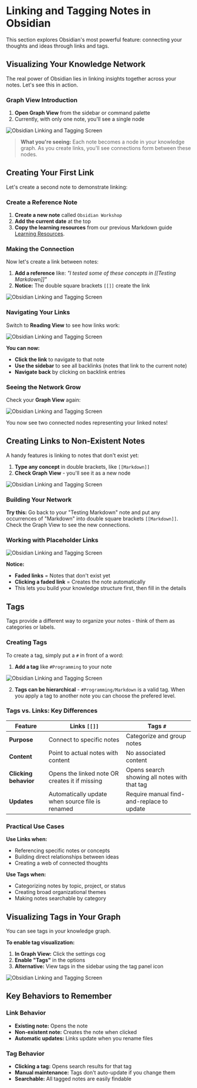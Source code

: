 # Linking and Tagging Notes in Obsidian

This section explores Obsidian's most powerful feature: connecting your thoughts and ideas through links and tags.

## Visualizing Your Knowledge Network

The real power of Obsidian lies in linking insights together across your notes. Let's see this in action.

### Graph View Introduction

1. **Open Graph View** from the sidebar or command palette
2. Currently, with only one note, you'll see a single node

![Obsidian Linking and Tagging Screen](./assets/Link_00.png)

> **What you're seeing:** Each note becomes a node in your knowledge graph. As you create links, you'll see connections form between these nodes.

## Creating Your First Link

Let's create a second note to demonstrate linking:

### Create a Reference Note

1. **Create a new note** called `Obsidian Workshop`
2. **Add the current date** at the top
3. **Copy the learning resources** from our previous Markdown guide [Learning Resources](./2_Markdown_Walkthrough.md#learning-resources).

### Making the Connection

Now let's create a link between notes:

1. **Add a reference** like: *"I tested some of these concepts in [[Testing Markdown]]"*
2. **Notice:** The double square brackets `[[]]` create the link

![Obsidian Linking and Tagging Screen](./assets/Link_01.png)

### Navigating Your Links

Switch to **Reading View** to see how links work:

![Obsidian Linking and Tagging Screen](./assets/Link_02.png)

**You can now:**
- **Click the link** to navigate to that note
- **Use the sidebar** to see all backlinks (notes that link to the current note)
- **Navigate back** by clicking on backlink entries

### Seeing the Network Grow

Check your **Graph View** again:

![Obsidian Linking and Tagging Screen](./assets/Link_03.png)

You now see two connected nodes representing your linked notes!

## Creating Links to Non-Existent Notes

A handy features is linking to notes that don't exist yet:

1. **Type any concept** in double brackets, like `[[Markdown]]`
2. **Check Graph View** - you'll see it as a new node

![Obsidian Linking and Tagging Screen](./assets/Link_04.png)

### Building Your Network

**Try this:** Go back to your "Testing Markdown" note and put any occurrences of "Markdown" into double square brackets `[[Markdown]]`. Check the Graph View to see the new connections.

### Working with Placeholder Links

![Obsidian Linking and Tagging Screen](./assets/Link_05.png)

**Notice:**
- **Faded links** = Notes that don't exist yet
- **Clicking a faded link** = Creates the note automatically
- This lets you build your knowledge structure first, then fill in the details

## Tags

Tags provide a different way to organize your notes - think of them as categories or labels.

### Creating Tags

To create a tag, simply put a `#` in front of a word:

1. **Add a tag** like `#Programming` to your note

![Obsidian Linking and Tagging Screen](./assets/Link_06.png)


2. **Tags can be hierarchical** - `#Programming/Markdown` is a valid tag. When you apply a tag to another note you can choose the prefered level.

### Tags vs. Links: Key Differences

| Feature | Links `[[]]` | Tags `#` |
|---------|-------------|----------|
| **Purpose** | Connect to specific notes | Categorize and group notes |
| **Content** | Point to actual notes with content | No associated content |
| **Clicking behavior** | Opens the linked note OR creates it if missing | Opens search showing all notes with that tag |
| **Updates** | Automatically update when source file is renamed | Require manual find-and-replace to update |

### Practical Use Cases

**Use Links when:**
- Referencing specific notes or concepts
- Building direct relationships between ideas
- Creating a web of connected thoughts

**Use Tags when:**
- Categorizing notes by topic, project, or status
- Creating broad organizational themes
- Making notes searchable by category

## Visualizing Tags in Your Graph

You can see tags in your knowledge graph.

**To enable tag visualization:**
1. **In Graph View:** Click the settings cog
2. **Enable "Tags"** in the options
3. **Alternative:** View tags in the sidebar using the tag panel icon

![Obsidian Linking and Tagging Screen](./assets/Link_07.png)

## Key Behaviors to Remember

### Link Behavior
- **Existing note:** Opens the note
- **Non-existent note:** Creates the note when clicked
- **Automatic updates:** Links update when you rename files

### Tag Behavior  
- **Clicking a tag:** Opens search results for that tag
- **Manual maintenance:** Tags don't auto-update if you change them
- **Searchable:** All tagged notes are easily findable
